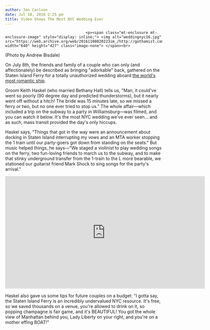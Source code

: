 ```yaml
---
author: Jen Carlson
date: Jul 18, 2016 2:25 pm
title: Video Shows The Most NYC Wedding Ever
---
```


	
										<p><span class="mt-enclosure mt-enclosure-image" style="display: inline;"> <img alt="weddingnyc16.jpg" src="https://web.archive.org/web/20161108020223im_/http://gothamist.com/attachments/arts_jen/weddingnyc16.jpg" width="640" height="427" class="image-none"> </span><br>
<span class="photo_caption">(Photo by Andrew Bisdale)</span></p>

<p>On July 8th, the friends and family of a couple who can only (and affectionately) be described as bringing &quot;adorkable&quot; back, gathered on the Staten Island Ferry for a totally unauthorized wedding aboard <a href="https://web.archive.org/web/20161108020223/http://gothamist.com/2012/09/28/bloomberg_wont_shut_up_about_how_th.php">the world&apos;s most romantic ship</a>.</p>

<p>Groom Keith Haskel (who married Bethany Hall) tells us, &quot;Man, it could&apos;ve went so poorly (90 degree day and predicted thunderstorms), but it nearly went off without a hitch! The bride was 15 minutes late, so we missed a ferry or two, but no one ever tried to stop us.&quot; The whole affair&#x2014;which included a trip on the subway to a party in Williamsburg&#x2014;was filmed, and you can watch it below. It&apos;s the most NYC wedding we&apos;ve ever seen... and as such, mass transit provided the day&apos;s only hiccups.</p>

<p>Haskel says, &quot;Things that got in the way were an announcement about docking in Staten Island interrupting my vows and an MTA worker stopping the 1 train until our party-goers got down from standing on the seats.&quot; But music helped things, he says&#x2014;&quot;We staged a violinist to play wedding songs on the ferry, two fun-loving friends to march us to the subway, and to make that stinky underground transfer from the 1-train to the L more bearable, we stationed our guitarist friend Mark Shock to sing songs for the party&apos;s arrival.&quot;</p>

<p><iframe width="640" height="360" src="https://web.archive.org/web/20161108020223if_/https://www.youtube.com/embed/G97DxzEvmtk" frameborder="0" allowfullscreen></iframe></p>

<p>Haskel also gave us some tips for future couples on a budget: &quot;I gotta say, the Staten Island Ferry is an incredibly undervalued NYC resource.  It&apos;s free, so we saved thousands on a venue, you&apos;re allowed to drink on it, so popping champagne is fair game, and it&apos;s BEAUTIFUL!  You got the whole view of Manhattan behind you, Lady Liberty on your right, and you&apos;re on a mother effing BOAT!&quot;</p>					
										
									
				